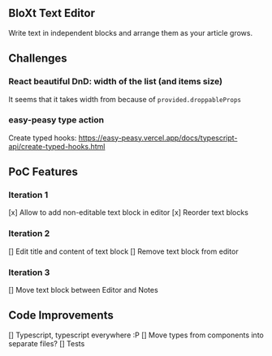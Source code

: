 ## BloXt Text Editor
Write text in independent blocks and arrange them as your article grows.

## Challenges
### React beautiful DnD: width of the list (and items size)
It seems that it takes width from <Droppable> because of `provided.droppableProps`
### easy-peasy type action
Create typed hooks: https://easy-peasy.vercel.app/docs/typescript-api/create-typed-hooks.html
## PoC Features
### Iteration 1
[x] Allow to add non-editable text block in editor
[x] Reorder text blocks
### Iteration 2
[] Edit title and content of text block 
[] Remove text block from editor
### Iteration 3
[] Move text block between Editor and Notes


## Code Improvements
[] Typescript, typescript everywhere :P
[] Move types from components into separate files?
[] Tests